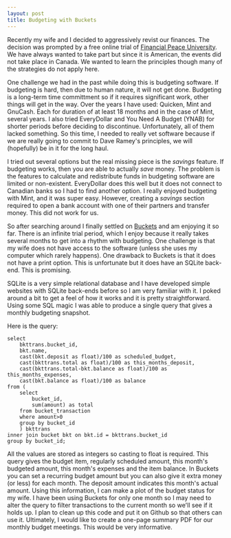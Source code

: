 ```yaml
---
layout: post
title: Budgeting with Buckets
---
```


Recently my wife and I decided to aggressively revist our finances.  The decision was prompted by a free online trial of [Financial Peace University](www.financialpeace.com).  We have always wanted to take part but since it is American, the events did not take place in Canada.  We wanted to learn the principles though many of the strategies do not apply here.

One challenge we had in the past while doing this is budgeting software.  If budgeting is hard, then due to human nature, it will not get done.  Budgeting is a long-term time committment so if it requires significant work, other things will get in the way.  Over the years I have used: Quicken, Mint and GnuCash.  Each for duration of at least 18 months and in the case of Mint, several years.  I also tried EveryDollar and You Need A Budget (YNAB) for shorter periods before deciding to discontinue.  Unfortunately, all of them lacked something.  So this time, I needed to really vet software because if we are really going to commit to Dave Ramey's principles, we will (hopefully) be in it for the long haul.

I tried out several options but the real missing piece is the _savings_ feature.  If budgeting works, then you are able to actually _save_ money.  The problem is the features to calculate and redistribute funds in budgeting software are limited or non-existent.  EveryDollar does this well but it does not connect to Canadian banks so I had to find another option.  I really enjoyed budgeting with Mint, and it was super easy.  However, creating a _savings_ section required to open a bank account with one of their partners and transfer money.  This did not work for us.

So after searching around I finally settled on [Buckets](https://www.budgetwithbuckets.com/) and am enjoying it so far.  There is an infinite trial period, which I enjoy because it really takes several months to get into a rhythm with budgeting.  One challenge is that my wife does not have access to the software (unless she uses my computer which rarely happens).  One drawback to Buckets is that it does not have a print option.  This is unfortunate but it does have an SQLite back-end.  This is promising.

SQLite is a very simple relational database and I have developed simple websites with SQLite back-ends before so I am very familiar with it.  I poked around a bit to get a feel of how it works and it is pretty straightforward.  Using some SQL magic I was able to produce a single query that gives a monthly budgeting snapshot.

Here is the query:
```
select
    bkttrans.bucket_id,
    bkt.name,
    cast(bkt.deposit as float)/100 as scheduled_budget,
    cast(bkttrans.total as float)/100 as this_months_deposit,
    cast(bkttrans.total-bkt.balance as float)/100 as this_months_expenses,
    cast(bkt.balance as float)/100 as balance
from (
    select
        bucket_id,
        sum(amount) as total
    from bucket_transaction
    where amount>0
    group by bucket_id
    ) bkttrans
inner join bucket bkt on bkt.id = bkttrans.bucket_id
group by bucket_id;
```
All the values are stored as integers so casting to float is required.  This query gives the budget item, regularly scheduled amount, this month's budgeted amount, this month's expenses and the item balance.  In Buckets you can set a recurring budget amount but you can also give it extra money (or less) for each month.  The deposit amount indicates this month's actual amount.  Using this information, I can make a plot of the budget status for my wife.  I have been using Buckets for only one month so I may need to alter the query to filter transactions to the current month so we'll see if it holds up.  I plan to clean up this code and put it on Github so that others can use it.  Ultimately, I would like to create a one-page summary PDF for our monthly budget meetings.  This would be very informative.
